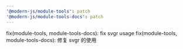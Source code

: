 ```yaml
---
'@modern-js/module-tools': patch
'@modern-js/module-tools-docs': patch
---
```


fix(module-tools, module-tools-docs): fix svgr usage
fix(module-tools, module-tools-docs): 修复 svgr 的使用
